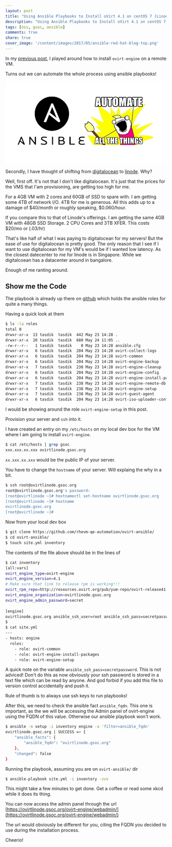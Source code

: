 ```yaml
---
layout: post
title: "Using Ansible Playbooks to Install oVirt 4.1 on centOS 7 (Linode)"
description: "Using Ansible Playbooks to Install oVirt 4.1 on centOS 7 (Linode)"
tags: [oss, gsoc, ansible]
comments: true
share: true
cover_image: '/content/images/2017/05/ansible-red-hat-blog-top.png'
---
```


In my [previous post](http://tasdikrahman.me/2017/05/21/Installing-ovirt-4.1-on-centos-7-digitalocean-Google-Summer-of-Code-oVirt-2017/), I played around how to install `ovirt-engine` on a remote VM.

Turns out we can automate the whole process using ansible playbooks!

<center><img src="/content/images/2017/05/060_net_00_featured.jpg"></center>

Secondly, I have thought of shifting from [digitalocean](https://digitalocean.com/) to [linode](https://linode.com). Why?

Well, first off. It's not that I don't like digitalocean. It's just that the prices for the VMS that I'am provisioning, are getting too high for me.

For a 4GB VM with 2 cores and 60GB of SSD to spare with. I am getting some 4TB of network I/O. 4TB for me is generous. All this adds up to a damage of $40/month or roughly speaking, $0.060/hour.

If you compare this to that of Linode's offerings. I am getting the same 4GB VM with 48GB SSD Storage. 2 CPU Cores and 3TB XFER. This costs $20/mo or (.03/hr)

That's like half of what I was paying to digitalocean for my servers! But the ease of use for digitalocean is pretty good. The only reason that I see if I want to use digitalocean for my VM's would be if I wanted low latency. As the closest datecenter to me for linode is in Singapore. While we digitalcoean has a datacenter around in bangalore.

Enough of me ranting around.

## Show me the Code

The playbook is already up there on [github](https://github.com/rhevm-qe-automation/ovirt-ansible/) which holds the ansible roles for quite a many things.

Having a quick look at them

```bash
$ ls -la roles
total 0
drwxr-xr-x  13 tasdik  tasdik  442 May 23 14:28 .
drwxr-xr-x  20 tasdik  tasdik  680 May 24 11:05 ..
-rw-r--r--   1 tasdik  tasdik    0 May 23 14:28 ansible.cfg
drwxr-xr-x   6 tasdik  tasdik  204 May 23 14:28 ovirt-collect-logs
drwxr-xr-x   6 tasdik  tasdik  204 May 23 14:28 ovirt-common
drwxr-xr-x   6 tasdik  tasdik  204 May 23 14:28 ovirt-engine-backup
drwxr-xr-x   7 tasdik  tasdik  238 May 23 14:28 ovirt-engine-cleanup
drwxr-xr-x   6 tasdik  tasdik  204 May 23 14:28 ovirt-engine-config
drwxr-xr-x   6 tasdik  tasdik  204 May 23 14:28 ovirt-engine-install-packages
drwxr-xr-x   7 tasdik  tasdik  238 May 23 14:28 ovirt-engine-remote-db
drwxr-xr-x   7 tasdik  tasdik  238 May 23 14:28 ovirt-engine-setup
drwxr-xr-x   7 tasdik  tasdik  238 May 23 14:28 ovirt-guest-agent
drwxr-xr-x   6 tasdik  tasdik  204 May 23 14:28 ovirt-iso-uploader-conf
```

I would be showing around the role `ovirt-engine-setup` in this post.

Provision your server and `ssh` into it.

I have created an entry on my `/etc/hosts` on my local dev box for the VM where I am going to install `ovirt-engine`.

```bash
$ cat /etc/hosts | grep gsoc
xxx.xxx.xx.xxx ovirtlinode.gsoc.org
```

`xx.xxx.xx.xxx` would be the public IP of your server.

You have to change the `hostname` of your server. Will explaing the why in a bit.

```bash
$ ssh root@ovirtlinode.gsoc.org
root@ovirtlinode.gsoc.org's password:
[root@ovirtlinode ~]# hostnamectl set-hostname ovirtlinode.gsoc.org
[root@ovirtlinode ~]# hostname
ovirtlinode.gsoc.org
[root@ovirtlinode ~]#
```

Now from your local dev box

```bash
$ git clone https://github.com/rhevm-qe-automation/ovirt-ansible/
$ cd ovirt-ansible/
$ touch site.yml inventory
```

The contents of the file above should be in the lines of

```bash
$ cat inventory
[all:vars]
ovirt_engine_type=ovirt-engine
ovirt_engine_version=4.1
# Make sure that link to release rpm is working!!!
ovirt_rpm_repo=http://resources.ovirt.org/pub/yum-repo/ovirt-release41.rpm
ovirt_engine_organization=ovirtlinode.gsoc.org
ovirt_engine_admin_password=secret

[engine]
ovirtlinode.gsoc.org ansible_ssh_user=root ansible_ssh_pass=secretpassword
$
$ cat site.yml
---
- hosts: engine
  roles:
    - role: ovirt-common
    - role: ovirt-engine-install-packages
    - role: ovirt-engine-setup
```

A quick note on the variable `ansible_ssh_pass=secretpassword`. This is not adviced! Don't do this as now obviously your ssh password is
stored in a text file which can be read by anyone. And god forbid if you add this file to version control accidentally and push it.

Rule of thumb is to always use ssh keys to run playbooks!

After this, we need to check the ansible fact `ansible_fqdn`. This one is important, as the we will be accessing the Admin panel of
ovirt-engine using the FQDN of this value. Otherwise our ansible playbook won't work.


```bash
$ ansible -m setup -i inventory engine -a 'filter=ansible_fqdn'
ovirtlinode.gsoc.org | SUCCESS => {
    "ansible_facts": {
        "ansible_fqdn": "ovirtlinode.gsoc.org"
    },
    "changed": false
}
```

Running the playbook, assuming you are on `ovirt-ansible/` dir

```bash
$ ansible-playbook site.yml -i inventory -vvv
```

This might take a few minutes to get done. Get a coffee or read some xkcd while it does its thing.

You can now access the admin panel through the url [https://ovirtlinode.gsoc.org/ovirt-engine/webadmin/](https://ovirtlinode.gsoc.org/ovirt-engine/webadmin/)

The url would obviously be different for you, citing the FQDN you decided to use during the installation process.

Cheerio!
